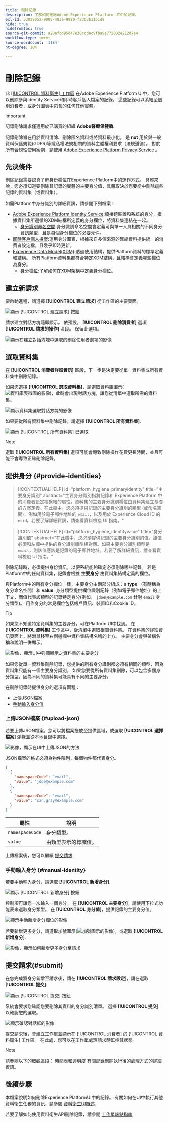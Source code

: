 ```yaml
---
title: 刪除記錄
description: 了解如何刪除Adobe Experience Platform UI中的記錄。
exl-id: 5303905a-9005-483e-9980-f23b3b11b1d9
hide: true
hidefromtoc: true
source-git-commit: a20afcd95d47e38ccdec9fba9e772032e212d7a4
workflow-type: tm+mt
source-wordcount: '1184'
ht-degree: 10%

---
```


# 刪除記錄

此 [[!UICONTROL 資料衛生] 工作區](./overview.md) 在Adobe Experience Platform UI中，您可以刪除參與Identity Service和即時客戶個人檔案的記錄。 這些記錄可以系結至個別消費者，或身分圖表中包含的任何其他實體。

>[!IMPORTANT]
>
>記錄刪除請求僅適用於已購買的組織 **Adobe醫療保健盾**.
>
>
>記錄刪除旨在用於資料清除、刪除匿名資料或將資料最小化。 是 **not** 用於與一般資料保護規範(GDPR)等隱私權法規相關的資料主體權利要求（法規遵循）。 對於所有合規性使用案例，請使用 [Adobe Experience Platform Privacy Service](../../privacy-service/home.md) 。

## 先決條件

刪除記錄需要認真了解身份欄位在Experience Platform中的運作方式。 具體來說，您必須知道要刪除其記錄的實體的主要身分值，具體取決於您要從中刪除這些記錄的資料集（或資料集）。

如需Platform中身分識別的詳細資訊，請參閱下列檔案：

* [Adobe Experience Platform Identity Service](../../identity-service/home.md):橋接跨裝置和系統的身分，根據資料集所遵循的XDM結構所定義的身分欄位，將資料集連結在一起。
   * [身分識別命名空間](../../identity-service/namespaces.md):身分識別命名空間會定義可與單一人員相關的不同身分資訊類型，且是每個身分欄位的必要元件。
* [即時客戶個人檔案](../../profile/home.md):運用身分圖表，根據來自多個來源的匯總資料提供統一的消費者設定檔，且幾乎即時更新。
* [Experience Data Model(XDM)](../../xdm/home.md):透過使用結構，提供Platform資料的標準定義和結構。 所有Platform資料集都符合特定XDM結構，且結構會定義哪些欄位為身分。
   * [身分欄位](../../xdm/ui/fields/identity.md):了解如何在XDM架構中定義身分欄位。

## 建立新請求

要啟動進程，請選擇 **[!UICONTROL 建立請求]** 從工作區的主要頁面。

![顯示 [!UICONTROL 建立請求] 按鈕](../images/ui/record-delete/create-request-button.png)

請求建立對話方塊隨即顯示。 依預設， **[!UICONTROL 刪除消費者]** 選項 **[!UICONTROL 請求的操作]** 區段。 保留此選項。

![顯示在建立對話方塊中選取的刪除使用者選項的影像](../images/ui/record-delete/consumer-action.png)

## 選取資料集

在 **[!UICONTROL 消費者詳細資訊]** 區段，下一步是決定要從單一資料集或所有資料集中刪除記錄。

如果您選擇 **[!UICONTROL 選取資料集]**，請選取資料庫圖示(![資料庫表徵圖的影像](../images/ui/record-delete/database-icon.png))，此時會出現對話方塊，讓您從清單中選取所需的資料集。

![顯示資料集選取對話方塊的影像](../images/ui/record-delete/select-dataset.png)

如果要從所有資料集中刪除記錄，請選擇 **[!UICONTROL 所有資料集]**.

![顯示 [!UICONTROL 所有資料集] 已選取](../images/ui/record-delete/all-datasets.png)

>[!NOTE]
>
>選取 **[!UICONTROL 所有資料集]** 選項可能會導致刪除操作花費更長時間，並且可能不會導致正確刪除記錄。

## 提供身分 {#provide-identities}

>[!CONTEXTUALHELP]
>id="platform_hygiene_primaryidentity"
>title="主要身分識別"
>abstract="主要身分識別指將記錄和 Experience Platform 中的消費者設定檔繫結的屬性。資料集的主要身分識別欄位由資料集建立基礎的方案定義。在此欄中，您必須提供記錄的主要身分識別的類型 (或命名空間)，例如用於電子郵件地址的 `email`，以及用於 Experience Cloud ID 的 `ecid`。若要了解詳細資訊，請查看資料檢疫 UI 指南。"

>[!CONTEXTUALHELP]
>id="platform_hygiene_identityvalue"
>title="身分識別值"
>abstract="在此欄中，您必須提供記錄的主要身分識別的值，該值必須和左欄中提供的身分識別類型相對應。如果主要身分識別類型是 `email`，則該值應該是記錄的電子郵件地址。若要了解詳細資訊，請查看資料檢疫 UI 指南。"

刪除記錄時，必須提供身份資訊，以便系統能夠確定必須刪除哪些記錄。 若是Platform中的任何資料集，記錄會根據 **主要身分** 由資料集結構定義的欄位。

與Platform中的所有身分欄位一樣，主要身分由兩部分組成：a **type** （有時稱為身分命名空間）和 **value**. 身分類型提供欄位識別記錄（例如電子郵件地址）的上下文，而值代表該類型的記錄特定身分(例如， `jdoe@example.com` 針對 `email` 身分類型)。 用作身分的常見欄位包括帳戶資訊、裝置ID和Cookie ID。

>[!TIP]
>
>如果您不知道特定資料集的主要身分，可在Platform UI中找到。 在 **[!UICONTROL 資料集]** 工作區中，從清單中選取相關資料集。 在資料集的詳細資訊頁面上，將滑鼠移至右側邊欄中資料集結構名稱的上方。 主要身分會與架構名稱和說明一併顯示。
>
>![影像，顯示UI中強調顯示之資料集的主要身分](../images/ui/record-delete/dataset-primary-identity.png)

如果您從單一資料集刪除記錄，您提供的所有身分識別都必須有相同的類型，因為資料集只能有一個主要身分識別。 如果您要從所有資料集刪除，可以包含多個身分類型，因為不同的資料集可能具有不同的主要身分。

在刪除記錄時提供身分的選項有兩種：

* [上傳JSON檔案](#upload-json)
* [手動輸入身分值](#manual-identity)

### 上傳JSON檔案 {#upload-json}

若要上傳JSON檔案，您可以將檔案拖放至提供區域，或選取 **[!UICONTROL 選擇檔案]** 瀏覽並從本地目錄中選擇。

![影像，顯示在UI中上傳JSON的方法](../images/ui/record-delete/upload-json.png)

JSON檔案的格式必須為物件陣列，每個物件都代表身分。

```json
[
  {
    "namespaceCode": "email",
    "value": "jdoe@example.com"
  },
  {
    "namespaceCode": "email",
    "value": "san.gray@example.com"
  }
]
```

| 屬性 | 說明 |
| --- | --- |
| `namespaceCode` | 身分類型。 |
| `value` | 由類型表示的標識值。 |

上傳檔案後，您可以繼續 [提交請求](#submit).

### 手動輸入身分 {#manual-identity}

若要手動輸入身分，請選取 **[!UICONTROL 新增身分]**.

![顯示 [!UICONTROL 新增身分] 按鈕](../images/ui/record-delete/add-identity.png)

控制項可讓您一次輸入一個身分。 在 **[!UICONTROL 主要身分]**，請使用下拉式功能表來選取身分類型。 在 **[!UICONTROL 身分值]**，提供記錄的主要身分值。

![顯示手動新增身分欄位的影像](../images/ui/record-delete/identity-added.png)

若要新增更多身分，請選取加號圖示(![加號圖示的影像](../images/ui/record-delete/plus-icon.png))，或選取 **[!UICONTROL 新增身分]**.

![影像，顯示如何新增更多身分至請求](../images/ui/record-delete/more-identities.png)

## 提交請求(#submit)

在您完成將身分新增至請求後，請在 **[!UICONTROL 請求設定]**，請在選取 **[!UICONTROL 提交]**.

![顯示 [!UICONTROL 提交] 按鈕](../images/ui/record-delete/submit.png)

系統會要求您確認您要刪除其資料的身分識別清單。 選擇 **[!UICONTROL 提交]** 以確認您的選取。

![顯示確認對話框的影像](../images/ui/record-delete/confirm-request.png)

提交請求後，會建立工作單並顯示在 [!UICONTROL 消費者] 的 [!UICONTROL 資料衛生] 工作區。 在此處，您可以在工作單處理請求時監控其狀態。

>[!NOTE]
>
>請參閱以下的概觀區段： [時間表和透明度](../home.md#record-delete-transparency) 有關記錄刪除執行後的處理方式的詳細資訊。

## 後續步驟

本檔案說明如何刪除Experience PlatformUI中的記錄。 有關如何在UI中執行其他資料衛生任務的資訊，請參閱 [資料衛生UI概述](./overview.md).

若要了解如何使用資料衛生API刪除記錄，請參閱 [工作單端點指南](../api/workorder.md).
